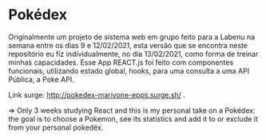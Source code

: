 # Pokédex

Originalmente um projeto de sistema web em grupo feito para a Labenu na semana entre os dias 9 e 12/02/2021, esta versão que se encontra neste repositório eu fiz individualmente, no dia 13/02/2021, como forma de treinar minhas capacidades. Esse App REACT.js foi feito com componentes funcionais, utilizando estado global, hooks, para uma consulta a uma API Pública, a Poke API. 

Link surge: http://pokedex-marivone-epps.surge.sh/ .

=> Only 3 weeks studying React and this is my personal take on a Pokédex: the goal is to choose a Pokemon, see its statistics and add it to or exclude it from your personal pokedéx.
